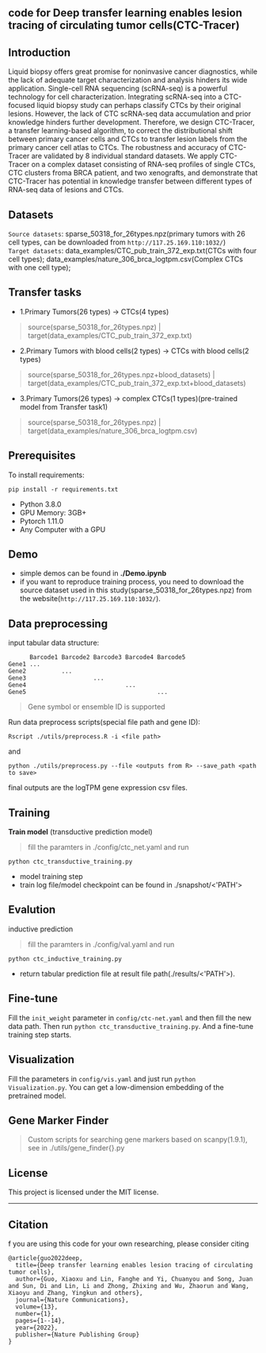 
## code for **Deep transfer learning enables lesion tracing of circulating tumor cells(CTC-Tracer)**
## Introduction
Liquid biopsy offers great promise for noninvasive cancer diagnostics, while
the lack of adequate target characterization and analysis hinders its wide
application. Single-cell RNA sequencing (scRNA-seq) is a powerful technology
for cell characterization. Integrating scRNA-seq into a CTC-focused liquid
biopsy study can perhaps classify CTCs by their original lesions. However, the
lack of CTC scRNA-seq data accumulation and prior knowledge hinders further
development. Therefore, we design CTC-Tracer, a transfer learning-based
algorithm, to correct the distributional shift between primary cancer cells and
CTCs to transfer lesion labels from the primary cancer cell atlas to CTCs. The
robustness and accuracy of CTC-Tracer are validated by 8 individual standard
datasets. We apply CTC-Tracer on a complex dataset consisting of RNA-seq
profiles of single CTCs, CTC clusters froma BRCA patient, and two xenografts,
and demonstrate that CTC-Tracer has potential in knowledge transfer between
different types of RNA-seq data of lesions and CTCs.

## Datasets
`Source datasets`: sparse_50318_for_26types.npz(primary tumors with 26 cell types, can be downloaded from `http://117.25.169.110:1032/`) \
`Target datasets`: data_examples/CTC_pub_train_372_exp.txt(CTCs with four cell types); data_examples/nature_306_brca_logtpm.csv(Complex CTCs with one cell type); 

## Transfer tasks
 - 1.Primary Tumors(26 types) -> CTCs(4 types)
 > source(sparse_50318_for_26types.npz) | target(data_examples/CTC_pub_train_372_exp.txt)
 - 2.Primary Tumors with blood cells(2 types) -> CTCs with blood cells(2 types)
 > source(sparse_50318_for_26types.npz+blood_datasets) | target(data_examples/CTC_pub_train_372_exp.txt+blood_datasets)
 - 3.Primary Tumors(26 types) -> complex CTCs(1 types)(pre-trained model from Transfer task1)
 > source(sparse_50318_for_26types.npz) | target(data_examples/nature_306_brca_logtpm.csv)
## Prerequisites

To install requirements:

```setup
pip install -r requirements.txt
```

- Python 3.8.0
- GPU Memory: 3GB+
- Pytorch 1.11.0
- Any Computer with a GPU

## Demo
- simple demos can be found in **./Demo.ipynb**
- if you want to reproduce training process, you need to download the source dataset used in this study(sparse_50318_for_26types.npz) from the website(`http://117.25.169.110:1032/`).

## Data preprocessing

input tabular data structure: 
```
      Barcode1 Barcode2 Barcode3 Barcode4 Barcode5
Gene1 ...
Gene2          ...     
Gene3                   ...
Gene4                            ...
Gene5                                     ...
```
> Gene symbol or ensemble ID is supported

Run data preprocess scripts(special file path and gene ID):
```
Rscript ./utils/preprocess.R -i <file path>
```
and
```
python ./utils/preprocess.py --file <outputs from R> --save_path <path to save>
```
final outputs are the logTPM gene expression csv files.
## Training
**Train model** (transductive prediction model)
> fill the paramters in ./config/ctc_net.yaml and run 
```
python ctc_transductive_training.py
```
- model training step
- train log file/model checkpoint can be found in ./snapshot/<'PATH'>

## Evalution 
inductive prediction
> fill the paramters in ./config/val.yaml and run
```
python ctc_inductive_training.py
```
- return tabular prediction file at result file path(./results/<'PATH'>).

## Fine-tune
Fill the `init_weight` parameter in `config/ctc-net.yaml` and then fill the new data path. Then run `python ctc_transductive_training.py`. And a fine-tune training step starts.
## Visualization
Fill the parameters in `config/vis.yaml` and just run `python Visualization.py`. You can get a low-dimension embedding of the pretrained model.
## Gene Marker Finder
> Custom scripts for searching gene markers based on scanpy(1.9.1), see in ./utils/gene_finder{}.py
## License
This project is licensed under the MIT license.
- - -
## Citation
f you are using this code for your own researching, please consider citing
```
@article{guo2022deep,
  title={Deep transfer learning enables lesion tracing of circulating tumor cells},
  author={Guo, Xiaoxu and Lin, Fanghe and Yi, Chuanyou and Song, Juan and Sun, Di and Lin, Li and Zhong, Zhixing and Wu, Zhaorun and Wang, Xiaoyu and Zhang, Yingkun and others},
  journal={Nature Communications},
  volume={13},
  number={1},
  pages={1--14},
  year={2022},
  publisher={Nature Publishing Group}
}
```
